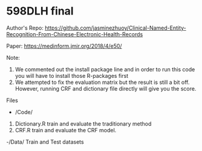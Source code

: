 # 598DLH final

Author's Repo: https://github.com/jasminezhuoy/Clinical-Named-Entity-Recognition-From-Chinese-Electronic-Health-Records <p>
Paper: https://medinform.jmir.org/2018/4/e50/

Note:
1. We commented out the install package line and in order to run this code you will have to install those R-packages first
2. We attempted to fix the evaluation matrix but the result is still a bit off. However, running CRF and dictionary file directly will give you the score.

  
  Files
  - /Code/
  1. Dictionary.R train and evaluate the traditionary method
  2. CRF.R train and evaluate the CRF model.
  
  -/Data/
  Train and Test datasets
